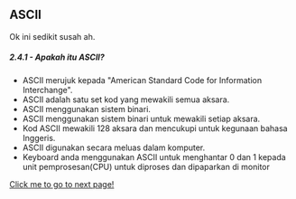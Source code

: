## ASCII

Ok ini sedikit susah ah.

##### 2.4.1 - Apakah itu ASCII?

- ASCII merujuk kepada "American Standard Code for Information Interchange".
- ASCII adalah satu set kod yang mewakili semua aksara.
- ASCII menggunakan sistem binari.
- ASCII menggunakan sistem binari untuk mewakili setiap aksara.
- Kod ASCII mewakili 128 aksara dan mencukupi untuk kegunaan bahasa Inggeris.
- ASCII digunakan secara meluas dalam komputer.
- Keyboard anda menggunakan ASCII untuk menghantar 0 dan 1 kepada unit pemprosesan(CPU) untuk diproses dan dipaparkan di monitor

[Click me to go to next page!](https://chiayunhau.github.io/ask-nota/#/Malay/2.4.2)
